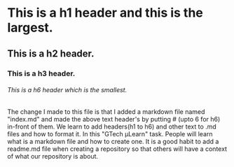 # This is a h1 header and this is the largest.
## This is a h2 header.
### This is a h3 header.
###### This is a h6 header which is the smallest.



The change I made to this file is that I added a markdown file named "index.md" and made the above text header's by putting # (upto 6 for h6) in-front of them. 
We learn to add headers(h1 to h6) and other text to .md files and how to format it.
In this "GTech μLearn" task. People will learn what is a markdown file and how to create one.
It is a good habit to add a readme.md file when creating a repository so that others will have a context of what our repository is about.
